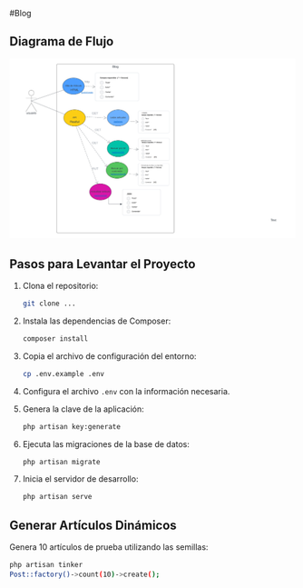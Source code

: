 
#Blog

## Diagrama de Flujo

![Diagrama de Flujo](/diagrama/diagrama-flujo-CK.png)

## Pasos para Levantar el Proyecto

1. Clona el repositorio:
    ```bash
    git clone ...
    ```

2. Instala las dependencias de Composer:
    ```bash
    composer install
    ```

3. Copia el archivo de configuración del entorno:
    ```bash
    cp .env.example .env
    ```

4. Configura el archivo `.env` con la información necesaria.

5. Genera la clave de la aplicación:
    ```bash
    php artisan key:generate
    ```

6. Ejecuta las migraciones de la base de datos:
    ```bash
    php artisan migrate
    ```

7. Inicia el servidor de desarrollo:
    ```bash
    php artisan serve
    ```

## Generar Artículos Dinámicos

Genera 10 artículos de prueba utilizando las semillas:
```bash
php artisan tinker
Post::factory()->count(10)->create();
